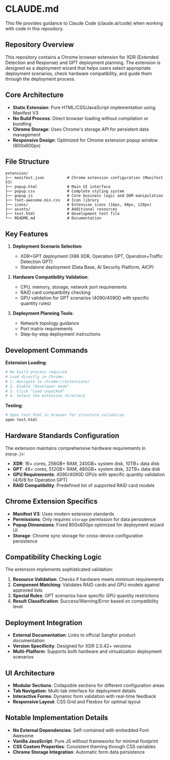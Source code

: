 # CLAUDE.md

This file provides guidance to Claude Code (claude.ai/code) when working with code in this repository.

## Repository Overview

This repository contains a Chrome browser extension for XDR (Extended Detection and Response) and GPT deployment planning. The extension is designed as a deployment wizard that helps users select appropriate deployment scenarios, check hardware compatibility, and guide them through the deployment process.

## Core Architecture

- **Static Extension**: Pure HTML/CSS/JavaScript implementation using Manifest V3
- **No Build Process**: Direct browser loading without compilation or bundling
- **Chrome Storage**: Uses Chrome's storage API for persistent data management
- **Responsive Design**: Optimized for Chrome extension popup window (800x600px)

## File Structure

```
extension/
├── manifest.json          # Chrome extension configuration (Manifest V3)
├── popup.html             # Main UI interface
├── popup.css              # Complete styling system
├── popup.js               # Core business logic and DOM manipulation
├── font-awesome.min.css   # Icon library
├── icons/                 # Extension icons (16px, 48px, 128px)
├── assets/                # Additional resources
├── test.html              # Development test file
└── README.md              # Documentation
```

## Key Features

1. **Deployment Scenario Selection**: 
   - XDR+GPT deployment (X86 XDR, Operation GPT, Operation+Traffic Detection GPT)
   - Standalone deployment (Data Base, AI Security Platform, AICP)

2. **Hardware Compatibility Validation**:
   - CPU, memory, storage, network port requirements
   - RAID card compatibility checking
   - GPU validation for GPT scenarios (4090/4090D with specific quantity rules)

3. **Deployment Planning Tools**:
   - Network topology guidance
   - Port matrix requirements
   - Step-by-step deployment instructions

## Development Commands

**Extension Loading**:
```bash
# No build process required
# Load directly in Chrome:
# 1. Navigate to chrome://extensions/
# 2. Enable "Developer mode"
# 3. Click "Load unpacked"
# 4. Select the extension directory
```

**Testing**:
```bash
# Open test.html in browser for structure validation
open test.html
```

## Hardware Standards Configuration

The extension maintains comprehensive hardware requirements in `popup.js`:

- **XDR**: 16+ cores, 256GB+ RAM, 240GB+ system disk, 10TB+ data disk
- **GPT**: 48+ cores, 512GB+ RAM, 480GB+ system disk, 32TB+ data disk
- **GPU Requirements**: 4090/4090D GPUs with specific quantity validation (4/6/8 for Operation GPT)
- **RAID Compatibility**: Predefined list of supported RAID card models

## Chrome Extension Specifics

- **Manifest V3**: Uses modern extension standards
- **Permissions**: Only requires `storage` permission for data persistence
- **Popup Dimensions**: Fixed 800x600px optimized for deployment wizard UI
- **Storage**: Chrome sync storage for cross-device configuration persistence

## Compatibility Checking Logic

The extension implements sophisticated validation:

1. **Resource Validation**: Checks if hardware meets minimum requirements
2. **Component Matching**: Validates RAID cards and GPU models against approved lists
3. **Special Rules**: GPT scenarios have specific GPU quantity restrictions
4. **Result Classification**: Success/Warning/Error based on compatibility level

## Deployment Integration

- **External Documentation**: Links to official Sangfor product documentation
- **Version Specificity**: Designed for XDR 2.0.42+ versions
- **Multi-Platform**: Supports both hardware and virtualization deployment scenarios

## UI Architecture

- **Modular Sections**: Collapsible sections for different configuration areas
- **Tab Navigation**: Multi-tab interface for deployment details
- **Interactive Forms**: Dynamic form validation with real-time feedback
- **Responsive Layout**: CSS Grid and Flexbox for optimal layout

## Notable Implementation Details

- **No External Dependencies**: Self-contained with embedded Font Awesome
- **Vanilla JavaScript**: Pure JS without frameworks for minimal footprint
- **CSS Custom Properties**: Consistent theming through CSS variables
- **Chrome Storage Integration**: Automatic form data persistence